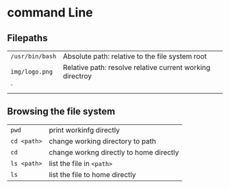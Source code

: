 # command Line

## Filepaths

|                 |                                                           |
| --------------- | --------------------------------------------------------- |
| `/usr/bin/bash` | Absolute path: relative to the file system root           |
| `ìmg/logo.png`  | Relative path: resolve relative current working directroy |
| `               |


## Browsing the file system

|             |                                         |
| ----------- | --------------------------------------- |
| `pwd`       | print workinfg directly                 |
| `cd <path>` | change working directory to path        |
| `cd`        | change workng directly to home directly |
| `ls <path>` | list the file in `<path>`               |
| `ls`        | list the file to home directly          |